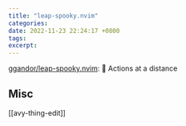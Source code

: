 ```yaml
---
title: "leap-spooky.nvim"
categories: 
date: 2022-11-23 22:24:17 +0800
tags: 
excerpt: 
---
```


[ggandor/leap-spooky.nvim](https://github.com/ggandor/leap-spooky.nvim#): 👻 Actions at a distance



## Misc

[[avy-thing-edit]]



